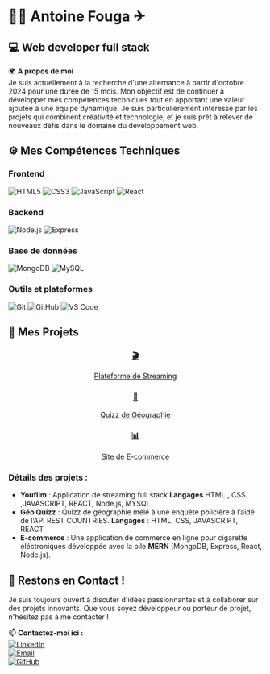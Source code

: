 # 👨‍💻 Antoine Fouga ✈ 

## 💻 Web developer full stack 

🌍 **A propos de moi**  
Je suis actuellement à la recherche d'une alternance à partir d'octobre 2024 pour une durée de 15 mois. Mon objectif est de continuer à développer mes compétences techniques tout en apportant une valeur ajoutée à une équipe dynamique. Je suis particulièrement intéressé par les projets qui combinent créativité et technologie, et je suis prêt à relever de nouveaux défis dans le domaine du développement web.

## ⚙️ Mes Compétences Techniques
### **Frontend**
![HTML5](https://img.shields.io/badge/-HTML5-E34F26?logo=html5&logoColor=white&style=flat)
![CSS3](https://img.shields.io/badge/-CSS3-1572B6?logo=css3&logoColor=white&style=flat)
![JavaScript](https://img.shields.io/badge/-JavaScript-F7DF1E?logo=javascript&logoColor=black&style=flat)
![React](https://img.shields.io/badge/-React-61DAFB?logo=react&logoColor=black&style=flat)

### **Backend**
![Node.js](https://img.shields.io/badge/-Node.js-339933?logo=node.js&logoColor=white&style=flat)
![Express](https://img.shields.io/badge/-Express-000000?logo=express&logoColor=white&style=flat)

### **Base de données**
![MongoDB](https://img.shields.io/badge/-MongoDB-47A248?logo=mongodb&logoColor=white&style=flat)
![MySQL](https://img.shields.io/badge/-MySQL-4479A1?logo=mysql&logoColor=white&style=flat)

### **Outils et plateformes**
![Git](https://img.shields.io/badge/-Git-F05032?logo=git&logoColor=white&style=flat)
![GitHub](https://img.shields.io/badge/-GitHub-181717?logo=github&logoColor=white&style=flat)
![VS Code](https://img.shields.io/badge/-VS_Code-007ACC?logo=visual-studio-code&logoColor=white&style=flat)

## 🚀 Mes Projets

<div align="center">
  <a href="https://github.com/WildCodeSchool-2024-02/JS-RemoteFR-CodeOfWar-P3-Original-Digitals">
    <h3>🎬</h3>
    Plateforme de Streaming
  </a>
  
  <a href="https://github.com/WildCodeSchool-2024-02/JS-RemoteFR-CodeOfWar-P2-ReplitAfterMe">
    <h3>🔎</h3>
    Quizz de Géographie
  </a>
  
  <a href="https://github.com/antoinefouga/e-com">
    <h3>📊</h3>
    Site de E-commerce
  </a>
</div>


### Détails des projets :
- **Youflim** : Application de streaming full stack **Langages**  HTML , CSS ,JAVASCRIPT, REACT, Node.js, MYSQL
- **Géo Quizz** : Quizz de géographie mélé à une enquête policière à l’aidé de l’API REST COUNTRIES. **Langages** : HTML, CSS, JAVASCRIPT, REACT
- **E-commerce** : Une application de commerce en ligne pour cigarette éléctroniques développée avec la pile **MERN** (MongoDB, Express, React, Node.js).

## 🤝 Restons en Contact !
Je suis toujours ouvert à discuter d'idées passionnantes et à collaborer sur des projets innovants. Que vous soyez développeur ou porteur de projet, n'hésitez pas à me contacter !

📫 **Contactez-moi ici :**  
[![LinkedIn](https://img.shields.io/badge/-LinkedIn-0A66C2?logo=linkedin&logoColor=white&style=flat)](https://www.linkedin.com/in/antoine-fouga/)  
[![Email](https://img.shields.io/badge/-Email-D14836?logo=gmail&logoColor=white&style=flat)](antoinfouga@orange.fr)  
[![GitHub](https://img.shields.io/badge/-GitHub-181717?logo=github&logoColor=white&style=flat)](https://github.com/antoinefouga)  
